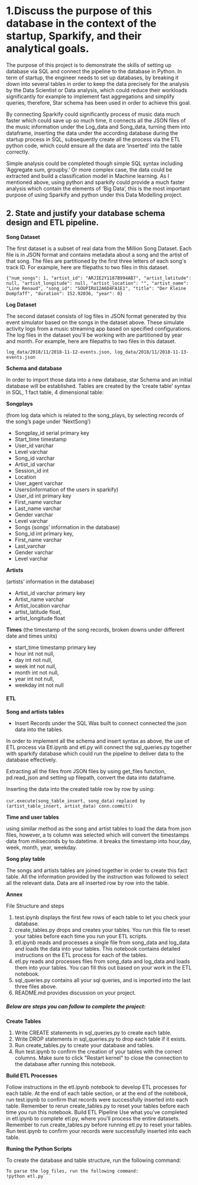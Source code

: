 # 1.Discuss the purpose of this database in the context of the startup, Sparkify, and their analytical goals.

The purpose of this project is to demonstrate the skills of setting up database via SQL and connect the pipeline to the database in Python. 
In term of startup, the engineer needs to set up databases, by breaking it down into several tables in order to keep the data precisely for the analysis by the Data Scientist or Data analysis, which could reduce their workloads significantly for example to implement fast aggregations and simplify queries, therefore, Star schema has been used in order to achieve this goal. 

By connecting Sparkify could significantly process of music data much faster which could save up so much time, it connects all the JSON files of the music information under the Log_data and Song_data, turning them into dataframe, inserting the data under the according database during the startup process in SQL, subsequently create all the process via the ETL python code, which could ensure all the data are ‘inserted’ into the table correctly. 

Simple analysis could be completed though simple SQL syntax including ‘Aggregate sum, groupby.’ Or more complex case, the data could be extracted and build a classification model in Machine learning. As I mentioned above, using python and sparkify could provide a much faster analysis which contain the elements of ‘Big Data’, this is the most important purpose of using Sparkify and python under this Data Modelling project. 

## 2.	State and justify your database schema design and ETL pipeline.

**Song Dataset**

The first dataset is a subset of real data from the Million Song Dataset. Each file is in JSON format and contains metadata about a song and the artist of that song. The files are partitioned by the first three letters of each song's track ID. For example, here are filepaths to two files in this dataset.

```{"num_songs": 1, "artist_id": "ARJIE2Y1187B994AB7", "artist_latitude": null, "artist_longitude": null, "artist_location": "", "artist_name": "Line Renaud", "song_id": "SOUPIRU12A6D4FA1E1", "title": "Der Kleine Dompfaff", "duration": 152.92036, "year": 0}```

**Log Dataset** 

The second dataset consists of log files in JSON format generated by this event simulator based on the songs in the dataset above. These simulate activity logs from a music streaming app based on specified configurations.
The log files in the dataset you'll be working with are partitioned by year and month. For example, here are filepaths to two files in this dataset.

```log_data/2018/11/2018-11-12-events.json, log_data/2018/11/2018-11-13-events.json```



**Schema and database**

In order to import those data into a new database, star Schema and an initial database will be established. 
Tables are created by the ’create table’ syntax in SQL, 1 fact table, 4 dimensional table:

**Songplays** 

(from log data which is related to the song_plays, by selecting records of the song’s page under ‘NextSong’)

* Songplay_id serial primary key
* Start_time timestamp 
* User_id varchar
* Level varchar 
* Song_id varchar
* Artist_id varchar
* Session_id int
* Location
* User_agent varchar
* Users(information of the users in sparkify) 
* User_id int primary key
* First_name varchar
* Last_name varchar
* Gender varchar
* Level varchar
* Songs (songs’ information in the database)
* Song_id int primary key,
* First_name varchar
* Last_varchar
* Gender varchar
* Level varchar

**Artists** 

(artists’ information in the database)

* Artist_id varchar primary key
* Artist_name varchar
* Artist_location varchar
* artist_latitude float, 
* artist_longitude float

**Times** 
(the timestamp of the song records, broken downs under different date and times units)

* start_time timestamp primary key
* hour int not null, 
* day int not null, 
* week int not null, 
* month int not null, 
* year int not null, 
* weekday int not null
#### ETL
**Song and artists tables**

* Insert Records under the SQL Was built to connect connected the json data into the tables. 

In order to implement all the schema and insert syntax as above, the use of ETL process via Etl.ipynb and etl.py will connect the sql_queries.py together with sparkify database which could run the pipeline to deliver data to the database effectively. 

Extracting all the files from JSON files by using get_files function, pd.read_json and setting up filepath, convert the data into dataframe.

Inserting the data into the created table row by row by using:  

```cur.execute(song_table_insert, song_data)```  ```replaced by (artist_table_insert, artist_data) conn.commit()```


**Time and user tables** 

using similar method as the song and artist tables to load the data from json files, 
however, a ts column was selected which will convert the timestamps data from miliseconds by to.datetime. it breaks the timestamp into hour,day, week, month, year, weekday.

**Song play table** 

The songs and artists tables are joined together in order to create this fact table. 
All the information provided by the instruction was followed to select all the relevant data. Data are all inserted row by row into the table.







**Annex**

File Structure and steps

1.	test.ipynb displays the first few rows of each table to let you check your database.
2.	create_tables.py drops and creates your tables. You run this file to reset your tables before each time you run your ETL scripts.
3.	etl.ipynb reads and processes a single file from song_data and log_data and loads the data into your tables. This notebook contains detailed instructions on the ETL process for each of the tables.
4.	etl.py reads and processes files from song_data and log_data and loads them into your tables. You can fill this out based on your work in the ETL notebook.
5.	sql_queries.py contains all your sql queries, and is imported into the last three files above.
6.	README.md provides discussion on your project.

##### Below are steps you can follow to complete the project:

**Create Tables**
1.	Write CREATE statements in sql_queries.py to create each table.
2.	Write DROP statements in sql_queries.py to drop each table if it exists.
3.	Run create_tables.py to create your database and tables.
4.	Run test.ipynb to confirm the creation of your tables with the correct columns. Make sure to click "Restart kernel" to close the connection to the database after running this notebook.

**Build ETL Processes**

Follow instructions in the etl.ipynb notebook to develop ETL processes for each table. At the end of each table section, or at the end of the notebook, run test.ipynb to confirm that records were successfully inserted into each table. Remember to rerun create_tables.py to reset your tables before each time you run this notebook.
Build ETL Pipeline
Use what you've completed in etl.ipynb to complete etl.py, where you'll process the entire datasets. Remember to run create_tables.py before running etl.py to reset your tables. Run test.ipynb to confirm your records were successfully inserted into each table.

**Runing the Python Scripts**

To create the database and table structure, run the following command:

```!python create_tables.py
To parse the log files, run the following command:
!python etl.py```
